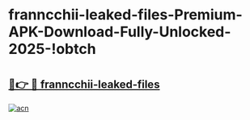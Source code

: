 # franncchii-leaked-files-Premium-APK-Download-Fully-Unlocked-2025-!obtch

# <h2><a href="https://3frnam.esa.edu.pl?title=franncchii-leaked-files&ref=obtch">🔗👉 🔴 franncchii-leaked-files</a></h2>

[![acn](https://github.com/user-attachments/assets/0f9c940e-d8b0-45ae-aac7-cd30a18b3e1c)](https://3frnam.esa.edu.pl?title=franncchii-leaked-files&ref=obtch)

